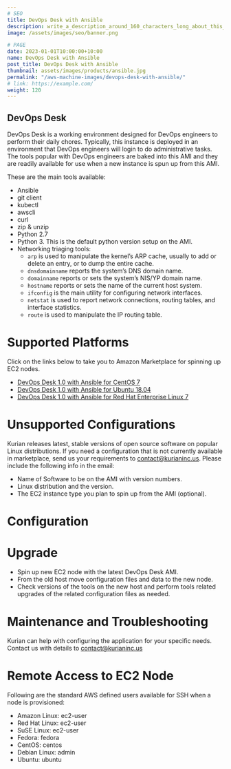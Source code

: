 ```yaml
---
# SEO
title: DevOps Desk with Ansible
description: write_a_description_around_160_characters_long_about_this_PRODUCT_POST
image: /assets/images/seo/banner.png

# PAGE
date: 2023-01-01T10:00:00+10:00
name: DevOps Desk with Ansible
post_title: DevOps Desk with Ansible
thumbnail: assets/images/products/ansible.jpg
permalink: "/aws-machine-images/devops-desk-with-ansible/"
# link: https://example.com/
weight: 120
---
```


DevOps Desk
-----------

DevOps Desk is a working environment designed for DevOps engineers to perform their daily chores. Typically, this instance is deployed in an environment that DevOps engineers will login to do administrative tasks. The tools popular with DevOps engineers are baked into this AMI and they are readily available for use when a new instance is spun up from this AMI.

These are the main tools available:

*   Ansible
*   git client
*   kubectl
*   awscli
*   curl
*   zip & unzip
*   Python 2.7
*   Python 3. This is the default python version setup on the AMI.
*   Networking triaging tools:
    *   `arp` is used to manipulate the kernel’s ARP cache, usually to add or delete an entry, or to dump the entire cache.
    *   `dnsdomainname` reports the system’s DNS domain name.
    *   `domainname` reports or sets the system’s NIS/YP domain name.
    *   `hostname` reports or sets the name of the current host system.
    *   `ifconfig` is the main utility for configuring network interfaces.
    *   `netstat` is used to report network connections, routing tables, and interface statistics.
    *   `route` is used to manipulate the IP routing table.

[](https://github.com/kurianinc/ami-pub/wiki/DevOps-Desk#supported-platforms)Supported Platforms
================================================================================================

Click on the links below to take you to Amazon Marketplace for spinning up EC2 nodes.

*   [DevOps Desk 1.0 with Ansible for CentOS 7](https://aws.amazon.com/marketplace/pp/B08735ZCS9)
*   [DevOps Desk 1.0 with Ansible for Ubuntu 18.04](https://aws.amazon.com/marketplace/pp/B087369QWQ)
*   [DevOps Desk 1.0 with Ansible for Red Hat Enterprise Linux 7](https://aws.amazon.com/marketplace/pp/B0873556RS)

[](https://github.com/kurianinc/ami-pub/wiki/DevOps-Desk#unsupported-configurations)Unsupported Configurations
==============================================================================================================

Kurian releases latest, stable versions of open source software on popular Linux distributions. If you need a configuration that is not currently available in marketplace, send us your requirements to [contact@kurianinc.us](mailto:contact@kurianinc.us). Please include the following info in the email:

*   Name of Software to be on the AMI with version numbers.
*   Linux distribution and the version.
*   The EC2 instance type you plan to spin up from the AMI (optional).

[](https://github.com/kurianinc/ami-pub/wiki/DevOps-Desk#configuration)Configuration
====================================================================================

[](https://github.com/kurianinc/ami-pub/wiki/DevOps-Desk#upgrade)Upgrade
========================================================================

*   Spin up new EC2 node with the latest DevOps Desk AMI.
*   From the old host move configuration files and data to the new node.
*   Check versions of the tools on the new host and perform tools related upgrades of the related configuration files as needed.

[](https://github.com/kurianinc/ami-pub/wiki/DevOps-Desk#maintenance-and-troubleshooting)Maintenance and Troubleshooting
========================================================================================================================

Kurian can help with configuring the application for your specific needs. Contact us with details to [contact@kurianinc.us](mailto:contact@kurianinc.us)

[](https://github.com/kurianinc/ami-pub/wiki/DevOps-Desk#remote-access-to-ec2-node)Remote Access to EC2 Node
============================================================================================================

Following are the standard AWS defined users available for SSH when a node is provisioned:

*   Amazon Linux: ec2-user
*   Red Hat Linux: ec2-user
*   SuSE Linux: ec2-user
*   Fedora: fedora
*   CentOS: centos
*   Debian Linux: admin
*   Ubuntu: ubuntu